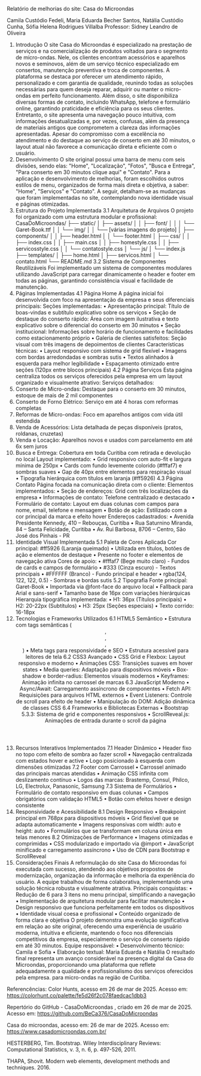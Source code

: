 Relatório de melhorias do site: Casa do Microondas

Camila Custódio Fedeli, Maria Eduarda Becher Santos, Natália Custódio Cunha, Sófia Helena Rodrigues Villalba
Professor: Sidney Leandro de Oliveira

1. Introdução
O site Casa do Microondas é especializado na prestação de serviços e na comercialização de produtos voltados para o segmento de micro-ondas. Nele, os clientes encontram acessórios e aparelhos novos e seminovos, além de um serviço técnico especializado em consertos, manutenção preventiva e troca de componentes.
A plataforma se destaca por oferecer um atendimento rápido, personalizado e com garantia de qualidade, reunindo todas as soluções necessárias para quem deseja reparar, adquirir ou manter o micro-ondas em perfeito funcionamento. Além disso, o site disponibiliza diversas formas de contato, incluindo WhatsApp, telefone e formulário online, garantindo praticidade e eficiência para os seus clientes.
Entretanto, o site apresenta uma navegação pouco intuitiva, com informações desatualizadas e, por vezes, confusas, além da presença de materiais antigos que comprometem a clareza das informações apresentadas. Apesar do compromisso com a excelência no atendimento e do destaque ao serviço de conserto em até 30 minutos, o layout atual não favorece a comunicação direta e eficiente com o usuário.
2. Desenvolvimento
O site original possui uma barra de menu com seis divisões, sendo elas: "Home", "Localização", "Fotos", "Busca e Entrega", "Para conserto em 30 minutos clique aqui" e "Contato".
Para a aplicação e desenvolvimento de melhorias, foram escolhidos outros estilos de menu, organizados de forma mais direta e objetiva, a saber: "Home", "Serviços" e "Contato".
A seguir, detalham-se as mudanças que foram implementadas no site, contemplando nova identidade visual e páginas otimizadas.
3. Estrutura do Projeto Implementada
3.1 Arquitetura de Arquivos
O projeto foi organizado com uma estrutura modular e profissional:
CasaDoMicroondas/
├── static/
│   ├── assets/
│   │   ├── font/
│   │   │   └── Garet-Book.ttf
│   │   └── img/
│   │       └── [várias imagens do projeto]
│   ├── components/
│   │   ├── header.html
│   │   └── footer.html
│   ├── css/
│   │   ├── index.css
│   │   ├── main.css
│   │   ├── homestyle.css
│   │   ├── servicosstyle.css
│   │   └── contatostyle.css
│   └── js/
│       └── index.js
├── templates/
│   ├── home.html
│   ├── servicos.html
│   └── contato.html
└── README.md
3.2 Sistema de Componentes Reutilizáveis
Foi implementado um sistema de componentes modulares utilizando JavaScript para carregar dinamicamente o header e footer em todas as páginas, garantindo consistência visual e facilidade de manutenção.
4. Páginas Implementadas
4.1 Página Home
A página inicial foi desenvolvida com foco na apresentação da empresa e seus diferenciais principais:
Seções implementadas:
•	Apresentação principal: Título de boas-vindas e subtítulo explicativo sobre os serviços
•	Seção de destaque do conserto rápido: Área com imagem ilustrativa e texto explicativo sobre o diferencial do conserto em 30 minutos
•	Seção institucional: Informações sobre horário de funcionamento e facilidades como estacionamento próprio
•	Galeria de clientes satisfeitos: Seção visual com três imagens de depoimentos de clientes
Características técnicas:
•	Layout responsivo com sistema de grid flexível
•	Imagens com bordas arredondadas e sombras sutis
•	Textos alinhados à esquerda para melhor legibilidade
•	Espaçamento otimizado entre seções (120px entre blocos principais)
4.2 Página Serviços
Esta página centraliza todos os serviços oferecidos pela empresa em um layout organizado e visualmente atrativo:
Serviços detalhados:
1.	Conserto de Micro-ondas: Destaque para o conserto em 30 minutos, estoque de mais de 2 mil componentes
2.	Conserto de Forno Elétrico: Serviço em até 4 horas com reformas completas
3.	Reformas de Micro-ondas: Foco em aparelhos antigos com vida útil estendida
4.	Venda de Acessórios: Lista detalhada de peças disponíveis (pratos, roldanas, cruzetas)
5.	Venda e Locação: Aparelhos novos e usados com parcelamento em até 6x sem juros
6.	Busca e Entrega: Cobertura em toda Curitiba com retirada e devolução no local
Layout implementado:
•	Grid responsivo com auto-fit e largura mínima de 250px
•	Cards com fundo levemente colorido (#fffaf7) e sombras suaves
•	Gap de 40px entre elementos para respiração visual
•	Tipografia hierárquica com títulos em laranja (#ff5926)
4.3 Página Contato
Página focada na comunicação direta com o cliente:
Elementos implementados:
•	Seção de endereços: Grid com três localizações da empresa
•	Informações de contato: Telefone centralizado e destacado
•	Formulário de contato: Layout em duas colunas com campos para nome, email, telefone e mensagem
•	Botão de ação: Estilizado com a cor principal da marca e efeito hover
Endereços cadastrados:
•	Avenida Presidente Kennedy, 410 – Rebouças, Curitiba
•	Rua Saturnino Miranda, 84 – Santa Felicidade, Curitiba
•	Av. Rui Barbosa, 8706 – Centro, São José dos Pinhais - PR
5. Identidade Visual Implementada
5.1 Paleta de Cores Aplicada
Cor principal: #ff5926 (Laranja queimado)
•	Utilizada em títulos, botões de ação e elementos de destaque
•	Presente no footer e elementos de navegação ativa
Cores de apoio:
•	#fffaf7 (Bege muito claro) - Fundos de cards e campos de formulário
•	#333 (Cinza escuro) - Textos principais
•	#FFFFFF (Branco) - Fundo principal e header
•	rgba(124, 122, 122, 0.5) - Sombras e bordas sutis
5.2 Tipografia
Fonte principal: Garet-Book
•	Importada via @font-face do arquivo local
•	Fallback para Arial e sans-serif
•	Tamanho base de 16px com variações hierárquicas
Hierarquia tipográfica implementada:
•	H1: 36px (Títulos principais)
•	H2: 20-22px (Subtítulos)
•	H3: 25px (Seções especiais)
•	Texto corrido: 16-18px
6. Tecnologias e Frameworks Utilizados
6.1 HTML5 Semântico
•	Estrutura com tags semânticas (<header>, <main>, <section>, <footer>)
•	Meta tags para responsividade e SEO
•	Estrutura acessível para leitores de tela
6.2 CSS3 Avançado
•	CSS Grid e Flexbox: Layout responsivo e moderno
•	Animações CSS: Transições suaves em hover states
•	Media queries: Adaptação para dispositivos móveis
•	Box-shadow e border-radius: Elementos visuais modernos
•	Keyframes: Animação infinita no carrossel de marcas
6.3 JavaScript Moderno
•	Async/Await: Carregamento assíncrono de componentes
•	Fetch API: Requisições para arquivos HTML externos
•	Event Listeners: Controle de scroll para efeito de header
•	Manipulação do DOM: Adição dinâmica de classes CSS
6.4 Frameworks e Bibliotecas Externas
•	Bootstrap 5.3.3: Sistema de grid e componentes responsivos
•	ScrollReveal.js: Animações de entrada durante o scroll da página
7. Recursos Interativos Implementados
7.1 Header Dinâmico
•	Header fixo no topo com efeito de sombra ao fazer scroll
•	Navegação centralizada com estados hover e active
•	Logo posicionado à esquerda com dimensões otimizadas
7.2 Footer com Carrossel
•	Carrossel animado das principais marcas atendidas
•	Animação CSS infinita com deslizamento contínuo
•	Logos das marcas: Brastemp, Consul, Philco, LG, Electrolux, Panasonic, Samsung
7.3 Sistema de Formulários
•	Formulário de contato responsivo em duas colunas
•	Campos obrigatórios com validação HTML5
•	Botão com efeitos hover e design consistente
8. Responsividade e Acessibilidade
8.1 Design Responsivo
•	Breakpoint principal em 768px para dispositivos móveis
•	Grid flexível que se adapta automaticamente
•	Imagens responsivas com width: auto e height: auto
•	Formulários que se transformam em coluna única em telas menores
8.2 Otimizações de Performance
•	Imagens otimizadas e comprimidas
•	CSS modularizado e importado via @import
•	JavaScript minificado e carregamento assíncrono
•	Uso de CDN para Bootstrap e ScrollReveal
9. Considerações Finais
A reformulação do site Casa do Microondas foi executada com sucesso, atendendo aos objetivos propostos de modernização, organização da informação e melhoria da experiência do usuário. A equipe trabalhou de forma colaborativa, implementando uma solução técnica robusta e visualmente atrativa.
Principais conquistas:
•	Redução de 6 para 3 itens no menu principal, simplificando a navegação
•	Implementação de arquitetura modular para facilitar manutenção
•	Design responsivo que funciona perfeitamente em todos os dispositivos
•	Identidade visual coesa e profissional
•	Conteúdo organizado de forma clara e objetiva
O projeto demonstra uma evolução significativa em relação ao site original, oferecendo uma experiência de usuário moderna, intuitiva e eficiente, mantendo o foco nos diferenciais competitivos da empresa, especialmente o serviço de conserto rápido em até 30 minutos.
Equipe responsável:
•	Desenvolvimento técnico: Camila e Sofia
•	Elaboração textual: Maria Eduarda e Natália
O resultado final representa um avanço considerável na presença digital da Casa do Microondas, proporcionando uma plataforma que reflete adequadamente a qualidade e profissionalismo dos serviços oferecidos pela empresa.
para micro-ondas na região de Curitiba.

Referencências: 
Color Hunts, acesso em 26 de mar de 2025. Acesso em: 
https://colorhunt.co/palette/fe5d26f2c078faedcac1dbb3 

Repertório do GitHub - CasaDoMicroondas , criado em 26 de mar de 2025. 
Acesso em: https://github.com/BeCa376/CasaDoMicroondas
 
Casa do microondas, acesso em: 26 de mar de 2025. Acesso em: 
https://www.casadomicroondas.com.br/ 

HESTERBERG, Tim. Bootstrap. Wiley Interdisciplinary Reviews: Computational 
Statistics, v. 3, n. 6, p. 497-526, 2011. 

THAPA, Shovit. Modern web elements, development methods and techniques. 
2016.
